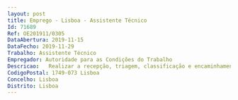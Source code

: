 ```yaml
--- 
layout: post
title: Emprego - Lisboa - Assistente Técnico
Id: 71689
Ref: OE201911/0305
DataAbertura: 2019-11-15
DataFecho: 2019-11-29
Trabalho: Assistente Técnico
Empregador: Autoridade para as Condições do Trabalho
Descricao:   Realizar a recepção, triagem, classificação e encaminhamento da correspondência gerindo prioridades de acordo com os prazos necessários    Realizar a expedição de correspondência gerindo os níveis de prioridades e respeitando os prazos necessários   Proceder ao registo na aplicação das entradas e saídas de documentação   Proceder à digitalização dos documentos necessários   Realizar o atendimento ao público e reencaminhar os pedidos de homologação de cursos ou de emissão de CAP para os respetivos serviços.
CodigoPostal: 1749-073 Lisboa
Concelho: Lisboa
Distrito: Lisboa
--- 
```

